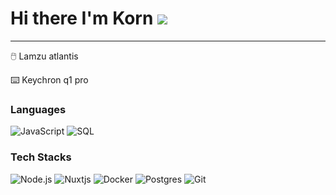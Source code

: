 Hi there I'm Korn ![](https://user-images.githubusercontent.com/18350557/176309783-0785949b-9127-417c-8b55-ab5a4333674e.gif) 
===============================================================================================================================================
------------------

<p>🖱️ Lamzu atlantis </p> 
<p>⌨️ Keychron q1 pro </p>  

### Languages

![JavaScript](https://img.shields.io/badge/-JavaScript-000?&logo=JavaScript)
![SQL](https://img.shields.io/badge/-SQL-000?&logo=MySQL)

### Tech Stacks

![Node.js](https://img.shields.io/badge/-Node.js-000?&logo=node.js)
![Nuxtjs](https://img.shields.io/badge/-Nuxtjs-000?&logo=Nuxt.js)
![Docker](https://img.shields.io/badge/-Docker-000?&logo=Docker)
![Postgres](https://img.shields.io/badge/-Postgresql-000?&logo=postgresql)
![Git](https://img.shields.io/badge/-Git-000?&logo=git)
